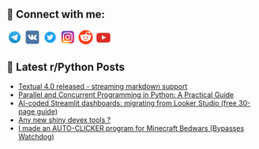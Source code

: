 ## 🔎 Connect with me:
[<img src="https://github.com/bullbesh/bullbesh/blob/main/images/Telegram.png" width="32" height="32" />](https://t.me/bullbesh)
[<img src="https://github.com/bullbesh/bullbesh/blob/main/images/VK.png" width="32" height="32" />](https://vk.com/bullbesh)
[<img src="https://github.com/bullbesh/bullbesh/blob/main/images/Twitter.png" width="32" height="32" />](https://twitter.com/bullbesh1)
[<img src="https://github.com/bullbesh/bullbesh/blob/main/images/Instagram.png" width="32" height="32" />](https://www.instagram.com/bullbesh)
[<img src="https://github.com/bullbesh/bullbesh/blob/main/images/Reddit.png" width="32" height="32" />](https://www.reddit.com/user/bullbesh)
[<img src="https://github.com/bullbesh/bullbesh/blob/main/images/YouTube.png" width="32" height="32" />](https://www.youtube.com/channel/UCtfjRs6uzgq5mfm8S06WTcg)

## 📕 Latest r/Python Posts
<!-- BLOG-POST-LIST:START -->
- [Textual 4.0 released - streaming markdown support](https://www.reddit.com/r/Python/comments/1ly3ll4/textual_40_released_streaming_markdown_support/)
- [Parallel and Concurrent Programming in Python: A Practical Guide](https://www.reddit.com/r/Python/comments/1ly2iik/parallel_and_concurrent_programming_in_python_a/)
- [AI-coded Streamlit dashboards: migrating from Looker Studio &lpar;free 30-page guide&rpar;](https://www.reddit.com/r/Python/comments/1ly11os/aicoded_streamlit_dashboards_migrating_from/)
- [Any new shiny devex tools ?](https://www.reddit.com/r/Python/comments/1lxxsen/any_new_shiny_devex_tools/)
- [I made an AUTO-CLICKER program for Minecraft Bedwars &lpar;Bypasses Watchdog&rpar;](https://www.reddit.com/r/Python/comments/1lxwjnl/i_made_an_autoclicker_program_for_minecraft/)
<!-- BLOG-POST-LIST:END -->
